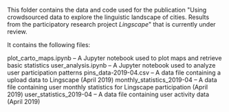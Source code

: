 This folder contains the data and code used for the publication "Using crowdsourced data to explore the linguistic landscape of cities. Results from the participatory research project *Lingscape*" that is currently under review.

It contains the following files:

plot_carto_maps.ipynb – A Jupyter notebook used to plot maps and retrieve basic statistics
user_analysis.ipynb – A Jupyter notebook used to analyze user participation patterns
pins_data-2019-04.csv – A data file containing a upload data to Lingscape (April 2019)
monthly_statistics_2019-04 – A data file containing user monthly statistics for Lingscape participation (April 2019) 
user_statistics_2019-04 – A data file containing user activity data (April 2019)
